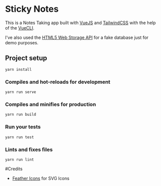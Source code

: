 # Sticky Notes
This is a Notes Taking app built with [VueJS](https://github.com/vuejs/vue) and [TailwindCSS](https://github.com/tailwindcss/tailwindcss) with the help of the [VueCLI](https://github.com/vuejs/vue-cli).

I've also used the [HTML5 Web Storage API](https://developer.mozilla.org/en-US/docs/Web/API/Window/localStorage) for a fake database just for demo purposes.

## Project setup
```
yarn install
```

### Compiles and hot-reloads for development
```
yarn run serve
```

### Compiles and minifies for production
```
yarn run build
```

### Run your tests
```
yarn run test
```

### Lints and fixes files
```
yarn run lint
```
#Credits
* [Feather Icons](https://feathericons.com/) for SVG Icons